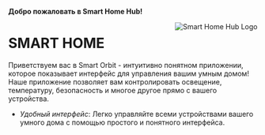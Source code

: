 <b>Добро пожаловать в Smart Home Hub!</b>

<img src="smart_home_logo.png" alt="Smart Home Hub Logo" align="right">

SMART HOME
=================

Приветствуем вас в Smart Orbit - интуитивно понятном приложении, которое показывает интерфейс для управления вашим умным домом! Наше приложение позволяет вам контролировать освещение, температуру, безопасность и многое другое прямо с вашего устройства.
- *Удобный интерфейс*: Легко управляйте всеми устройствами вашего умного дома с помощью простого и понятного интерфейса.
